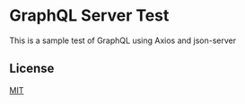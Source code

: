 # GraphQL Server Test

This is a sample test of GraphQL using Axios and json-server

## License
[MIT](https://choosealicense.com/licenses/mit/)
